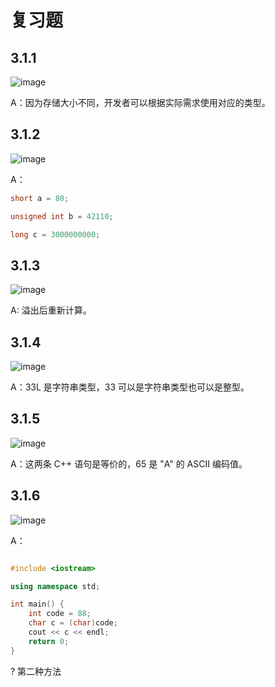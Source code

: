 # 复习题

## 3.1.1

![image](http://shadows-mall.oss-cn-shenzhen.aliyuncs.com/images/assets/cpp/40.png)

A：因为存储大小不同，开发者可以根据实际需求使用对应的类型。

## 3.1.2

![image](http://shadows-mall.oss-cn-shenzhen.aliyuncs.com/images/assets/cpp/41.png)

A：

```cpp
short a = 80;

unsigned int b = 42110;

long c = 3000000000;
```

## 3.1.3

![image](http://shadows-mall.oss-cn-shenzhen.aliyuncs.com/images/assets/cpp/42.png)

A: 溢出后重新计算。

## 3.1.4

![image](http://shadows-mall.oss-cn-shenzhen.aliyuncs.com/images/assets/cpp/43.png)

A：33L 是字符串类型，33 可以是字符串类型也可以是整型。

## 3.1.5

![image](http://shadows-mall.oss-cn-shenzhen.aliyuncs.com/images/assets/cpp/44.png)

A：这两条 C++ 语句是等价的，65 是 "A" 的 ASCII 编码值。

## 3.1.6

![image](http://shadows-mall.oss-cn-shenzhen.aliyuncs.com/images/assets/cpp/45.png)

A：

```cpp

#include <iostream>

using namespace std;

int main() {
    int code = 88;
    char c = (char)code;
    cout << c << endl;
    return 0;
}
```

? 第二种方法
